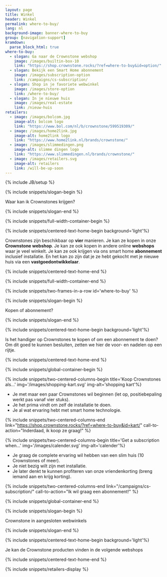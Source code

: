 ```yaml
---
layout: page
title: Winkel
header: Winkel
permalink: where-to-buy/
lang: nl
background-image: banner-where-to-buy
group: [navigation-support]
kramdown:
  parse_block_html: true
where-to-buy:
  - slogan: Ga naar de Crownstone webshop
    image: /images/builtin-box-10
    link: "https://shop.crownstone.rocks/?ref=where-to-buy&id=option/"
  - slogan: Bekijk een Smart Home abonnement
    image: /images/subscription-option
    link: /campaigns/cs-subscription/
  - slogan: Shop in je favoriete webwinkel
    image: /images/store-option
    link: /where-to-buy/
  - slogan: In je nieuwe huis
    image: /images/real-estate
    link: /nieuw-huis
retailers:
  - image: /images/bolcom.jpg
    image-alt: bolcom logo
    link: "https://www.bol.com/nl/b/crownstone/599519309/"
  - image: /images/home2link.jpg
    image-alt: home2link logo
    link: "https://www.home2link.nl/brands/crownstone/"
  - image: /images/slimmedingen.png
    image-alt: slimme dingen logo
    link: "https://www.slimmedingen.nl/brands/crownstone/"
  - image: /images/retailers.svg
    image-alt: retailers
    link: /will-be-up-soon
---
```



{% include JB/setup %}


{% include snippets/slogan-begin %}

Waar kan ik Crownstones krijgen?

{% include snippets/slogan-end %}

{% include snippets/full-width-container-begin %}

{% include snippets/centered-text-home-begin background='light'%}

Crownstones zijn beschikbaar op **vier** manieren. Je kan ze kopen in onze **Crownstone webshop**. 
Je kan ze ook kopen in andere online **webshops** waar je veel winkelt.
Je kan ze ook krijgen via ons smart home **abonnement** inclusief installatie. 
En het kan zo zijn dat je ze hebt gekocht met je nieuwe huis via een **vastgoedontwikkelaar**.

{% include snippets/centered-text-home-end %}

{% include snippets/full-width-container-end %}

{% include snippets/two-frames-in-a-row id='where-to-buy' %}


{% include snippets/slogan-begin %}

Kopen of abonnement?

{% include snippets/slogan-end %}


{% include snippets/centered-text-home-begin background='light'%}

Is het handiger op Crownstones te kopen of om een abonnement te doen? Om dit goed te kunnen besluiten, zetten we hier
de voor- en nadelen op een rijtje.

{% include snippets/centered-text-home-end %}

{% include snippets/global-container-begin %}

{% include snippets/two-centered-columns-begin title='Koop Crownstones als...' img='/images/shopping-kart.svg' img-alt='shopping kart'%}

- Je met maar een paar Crownstones wil beginnen (let op, positiebepaling werkt pas vanaf vier stuks).
- Je het prima vindt om zelf de installatie te doen.
- Je al wat ervaring hebt met smart home technologie.

{% include snippets/two-centered-columns-end link="https://shop.crownstone.rocks/?ref=where-to-buy&id=kart/" call-to-action="Inderdaad, ik koop ze graag!" %}

{% include snippets/two-centered-columns-begin  title='Get a subscription when…' img='/images/calender.svg' img-alt='calender'%}

- Je graag de complete ervaring wil hebben van een slim huis (10 Crownstones of meer).
- Je niet bezig wilt zijn met installatie.
- Je later denkt te kunnen profiteren van onze vriendenkorting (breng iemand aan en krijg korting).

{% include snippets/two-centered-columns-end  link="/campaigns/cs-subscription/" call-to-action="Ik wil graag een abonnement!" %}

{% include snippets/global-container-end %}

{% include snippets/slogan-begin %}

Crownstone in aangesloten webwinkels

{% include snippets/slogan-end %}

{% include snippets/centered-text-home-begin background='light'%}

Je kan de Crownstone producten vinden in de volgende webshops

{% include snippets/centered-text-home-end %}

{% include snippets/retailers-display %}